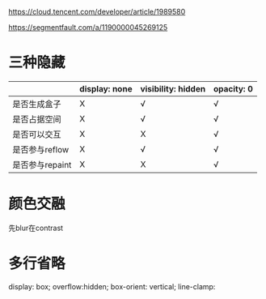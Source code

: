 https://cloud.tencent.com/developer/article/1989580

https://segmentfault.com/a/1190000045269125

# 三种隐藏

|  | display: none     |  visibility: hidden     | opacity: 0     |
| -------- | -------- | -------- | -------- |
| 是否生成盒子 | X | √ | √ |
| 是否占据空间 | X | √ | √ |
| 是否可以交互 | X | X | √ |
| 是否参与reflow | X | √ | √ |
| 是否参与repaint | X | X | √ |

# 颜色交融
先blur在contrast

# 多行省略
display: box;
overflow:hidden;
box-orient: vertical;
line-clamp:
